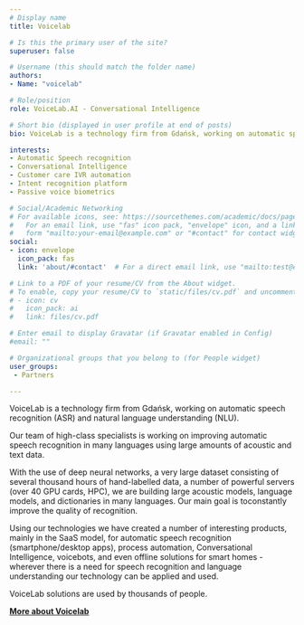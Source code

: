 ```yaml
---
# Display name
title: Voicelab

# Is this the primary user of the site?
superuser: false

# Username (this should match the folder name)
authors:
- Name: "voicelab"

# Role/position
role: VoiceLab.AI - Conversational Intelligence

# Short bio (displayed in user profile at end of posts)
bio: VoiceLab is a technology firm from Gdańsk, working on automatic speech recognition (ASR) and natural language understanding (NLU).

interests:
- Automatic Speech recognition
- Conversational Intelligence
- Customer care IVR automation
- Intent recognition platform
- Passive voice biometrics

# Social/Academic Networking
# For available icons, see: https://sourcethemes.com/academic/docs/page-builder/#icons
#   For an email link, use "fas" icon pack, "envelope" icon, and a link in the
#   form "mailto:your-email@example.com" or "#contact" for contact widget.
social:
- icon: envelope
  icon_pack: fas
  link: 'about/#contact'  # For a direct email link, use "mailto:test@example.org".

# Link to a PDF of your resume/CV from the About widget.
# To enable, copy your resume/CV to `static/files/cv.pdf` and uncomment the lines below.
# - icon: cv
#   icon_pack: ai
#   link: files/cv.pdf

# Enter email to display Gravatar (if Gravatar enabled in Config)
#email: ""

# Organizational groups that you belong to (for People widget)
user_groups:
 - Partners

---
```

VoiceLab is a technology firm from Gdańsk, working on automatic speech recognition (ASR) and natural language understanding (NLU).

Our team of high-class specialists is working on improving automatic speech recognition in many languages using large amounts of acoustic and text data.

With the use of deep neural networks, a very large dataset consisting of several thousand hours of hand-labelled data, a number of powerful servers (over 40 GPU cards, HPC), we are building large acoustic models, language models, and dictionaries in many languages. Our main goal is to ​​constantly improve the quality of recognition.

Using our technologies we have created a number of interesting products, mainly in the SaaS model, for automatic speech recognition (smartphone/desktop apps), process automation, Conversational Intelligence, voicebots, and even offline solutions for smart homes - wherever there is a need for speech recognition and language understanding our technology can be applied and used.

VoiceLab solutions are used by thousands of people.

[**More about Voicelab**](https://voicelab.ai/)
